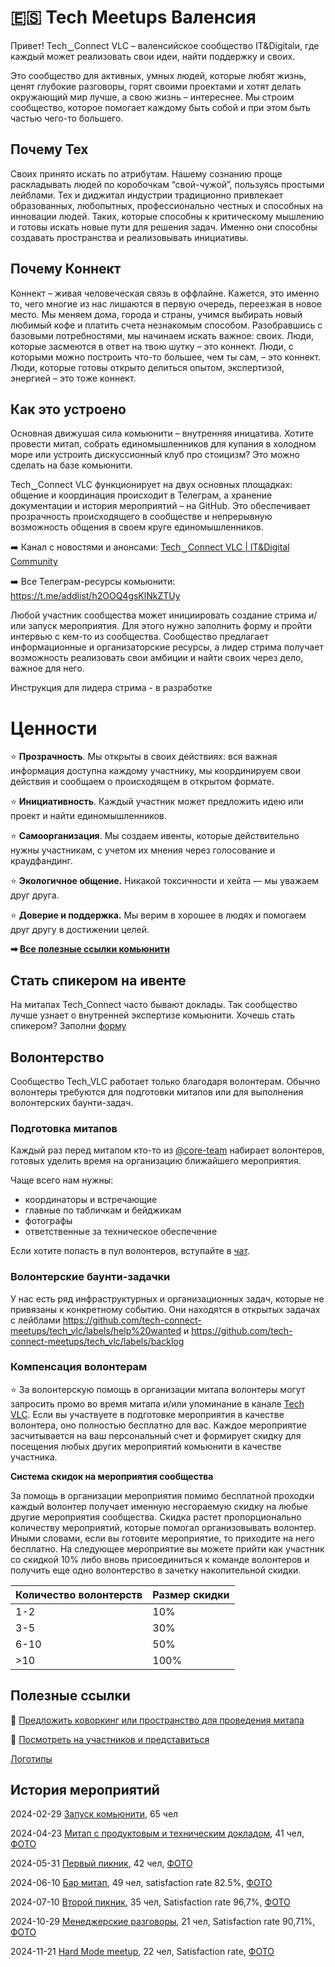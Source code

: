 # 🇪🇸 Tech Meetups Валенсия 

Привет!
Tech‿Connect VLC – валенсийское сообщество IT&Digitalи, где каждый может реализовать свои идеи, найти поддержку и своих.

Это сообщество для активных, умных людей, которые любят жизнь, ценят глубокие разговоры, горят своими проектами и хотят делать окружающий мир лучше, а свою жизнь – интереснее. Мы строим сообщество, которое помогает каждому быть собой и при этом быть частью чего-то большего.

## Почему Тех
Своих принято искать по атрибутам. Нашему сознанию проще раскладывать людей по коробочкам “свой-чужой”, пользуясь простыми лейблами. Тех и диджитал индустрии традиционно привлекает образованных, любопытных, профессионально честных и способных на инновации людей. Таких, которые способны к критическому мышлению и готовы искать новые пути для решения задач. Именно они способны создавать  пространства и реализовывать инициативы.

## Почему Коннект
Коннект – живая человеческая связь в оффлайне. Кажется, это именно то, чего многие из нас лишаются в первую очередь, переезжая в новое место. Мы меняем дома, города и страны, учимся выбирать новый любимый кофе и платить счета незнакомым способом. Разобравшись с базовыми потребностями, мы  начинаем искать важное: своих. Люди, которые засмеются в ответ на твою шутку – это коннект. Люди, с которыми можно построить что-то большее, чем ты сам, – это коннект. Люди, которые готовы открыто делиться опытом, экспертизой, энергией – это тоже коннект.

## Как это устроено
Основная движушая сила комьюнити – внутренняя иницатива. Хотите провести митап, собрать единомышленников для купания в холодном море или устроить дискуссионный клуб про стоицизм? Это можно сделать на базе комьюнити.

Tech‿Connect VLC функционирует на двух основных площадках: общение и координация происходит в Телеграм, а хранение документации и история мероприятий – на GitHub. Это обеспечивает прозрачность происходящего в сообществе и непрерывную возможность общения в своем круге единомышленников.


➡️ Канал с новостями и анонсами: [Tech‿Connect VLC | IT&Digital Community](https://t.me/tech_vlc)

➡️ Все Телеграм-ресурсы комьюнити: https://t.me/addlist/h2OOQ4gsKlNkZTUy 

Любой участник сообщества может инициировать создание стрима и/или запуск мероприятия. Для этого нужно заполнить форму и пройти интервью с кем-то из сообщества.
Сообщество предлагает информационные и организаторские ресурсы, а лидер стрима получает возможность реализовать свои амбиции и найти своих через дело, важное для него.

Инструкция для лидера стрима - в разработке

# Ценности

⭐ **Прозрачность**.  Мы открыты в своих действиях: вся важная информация доступна каждому участнику, мы координируем свои действия и сообщаем о происходящем в открытом формате.

⭐ **Инициативность**. Каждый участник может предложить идею или проект и найти единомышленников. 

⭐ **Самоорганизация**. Мы создаем ивенты, которые действительно нужны участникам, с учетом их мнения через голосование и краудфандинг.

⭐ **Экологичное общение.** Никакой токсичности и хейта — мы уважаем друг друга.

⭐ **Доверие и поддержка.** Мы верим в хорошее в людях и помогаем друг другу в достижении целей.

**➡ [Все полезные ссылки комьюнити](https://linktree.com/tech_vlc)**

## Стать спикером на ивенте

На митапах Tech_Connect часто бывают доклады. Так сообщество лучше узнает о внутренней экспертизе комьюнити.
Хочешь стать спикером? Заполни [форму](https://github.com/tech-connect-meetups/tech_vlc)

## Волонтерство

Сообщество Tech_VLC работает только благодаря волонтерам. Обычно волонтеры требуются для подготовки митапов или для выполнения волонтерских баунти-задач.

### Подготовка митапов

Каждый раз перед митапом кто-то из [@core-team](https://github.com/orgs/tech-connect-meetups/teams/core-team) набирает волонтеров, готовых уделить время на организацию ближайшего мероприятия.

Чаще всего нам нужны:
- координаторы и встречающие
- главные по табличкам и бейджикам
- фотографы
- ответственные за техническое обеспечение

Если хотите попасть в пул волонтеров, вступайте в [чат](https://t.me/+ueWMk3lNWwZmZGVi).

### Волонтерские баунти-задачки 

У нас есть ряд инфраструктурных и организационных задач, которые не привязаны к конкретному событию. Они находятся в открытых задачах с лейблами https://github.com/tech-connect-meetups/tech_vlc/labels/help%20wanted и https://github.com/tech-connect-meetups/tech_vlc/labels/backlog

### Компенсация волонтерам

⭐ За волонтерскую помощь в организации митапа волонтеры могут запросить промо во время митапа и/или упоминание в канале [Tech VLC](https://t.me/tech_vlc).
Если вы участвуете в подготовке мероприятия в качестве волонтера, оно полностью бесплатно для вас. Каждое мероприятие засчитывается на ваш персональный счет и формирует скидку для посещения любых других мероприятий комьюнити в качестве участника.

**Система скидок на мероприятия сообщества**

За помощь в организации мероприятия помимо бесплатной проходки каждый волонтер получает именную несгораемую скидку на любые другие мероприятия сообщества. Скидка растет пропорционально количеству мероприятий, которые помогал организовывать волонтер. Иными словами, если вы готовите мероприятие, то приходите на него бесплатно. На следующее мероприятие вы можете прийти как участник со скидкой 10% либо вновь присоединиться к команде волонтеров и получить еще одно волонтерство в зачетку накопительной скидки.

| Количество волонтерств  | Размер скидки |
| ------------- | ------------- |
| 1-2  | 10%  |
| 3-5  | 30%  |
| 6-10  | 50%  |
| >10  | 100%  |

## Полезные ссылки

🏢 [Предложить коворкинг или пространство для проведения митапа](https://github.com/tech-connect-meetups/tech_vlc/discussions/5)

📖 [Посмотреть на участников и представиться](https://github.com/tech-connect-meetups/tech_vlc/discussions/10)

[Логотипы](https://drive.google.com/drive/folders/1cPLx0tITiT7G4DaF236eiCgpsQLlF3ms?usp=sharing)

## История мероприятий

2024-02-29 [Запуск комьюнити](https://github.com/tech-connect-meetups/tech_vlc/issues/1), 65 чел

2024-04-23 [Митап с продуктовым и техническим докладом](https://github.com/tech-connect-meetups/tech_vlc/issues/11), 41 чел, [ФОТО](https://photos.app.goo.gl/LWCgTiYpd6Anxp4NA)

2024-05-31 [Первый пикник](https://github.com/tech-connect-meetups/tech_vlc/issues/13), 42 чел, [ФОТО](https://drive.google.com/drive/folders/1TT4vXcq_VXOvyd63lxGg9oVxLT7sA2wQ?usp=drive_link)

2024-06-10 [Бар митап](https://github.com/tech-connect-meetups/tech_vlc/issues/16), 49 чел, satisfaction rate 82.5%, [ФОТО](https://drive.google.com/drive/folders/1rs4-eAKvkNVUzS73Sz7N4WowX9PLdMGC?usp=drive_link)

2024-07-10 [Второй пикник](https://github.com/tech-connect-meetups/tech_vlc/issues/19), 35 чел, Satisfaction rate 96,7%, [ФОТО](https://drive.google.com/drive/folders/1S7-v4JBLrISiGfi5mJNW1fgDFueqanz1?usp=drive_link)

2024-10-29 [Менеджерские разговоры](https://github.com/tech-connect-meetups/tech_vlc/issues/22), 21 чел, Satisfaction rate 90,71%, [ФОТО](https://drive.google.com/drive/folders/1RLt7pk6vCXdB-8Ehz-Uald1Q7rGEC70P?usp=drive_link)

2024-11-21 [Hard Mode meetup](https://github.com/tech-connect-meetups/tech_vlc/issues/24), 22 чел, Satisfaction rate, [ФОТО](https://photos.app.goo.gl/jFSkvGUs3ZAps37h7)


